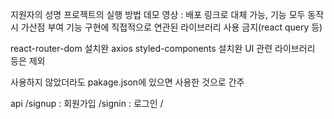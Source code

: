 지원자의 성명
프로젝트의 실행 방법
데모 영상 : 배포 링크로 대체 가능, 기능 모두 동작시 가산점 부여
기능 구현에 직접적으로 연관된 라이브러리 사용 금지(react query 등)

react-router-dom 설치완
axios
styled-components 설치완
UI 관련 라이브러리
등은 제외

사용하지 않았더라도 pakage.json에 있으면 사용한 것으로 간주

api
/signup : 회원가입
/signin : 로그인
/
